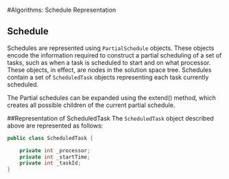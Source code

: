 #Algorithms: Schedule Representation



## Schedule
Schedules are represented using ```PartialSchedule``` objects. These 
objects encode the information required to construct a partial 
scheduling of a set of tasks, such as when a task is scheduled to 
start and on what processor. These objects, in effect, are nodes in 
the solution space tree. Schedules contain a set of ```ScheduledTask``` objects representing each task currently scheduled.


The Partial schedules can be expanded using the extend() method, which creates all possible
children of the current partial schedule.


##Representation of ScheduledTask
The ```ScheduledTask``` object described above are represented as follows:

```java
public class ScheduledTask {

    private int _processor;
    private int _startTime;
    private int _taskId;
}
```

